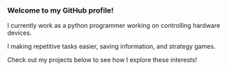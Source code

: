 ### Welcome to my GitHub profile!

I currently work as a python programmer working on controlling hardware devices.

I making repetitive tasks easier, saving information, and strategy games. 

Check out my projects below to see how I explore these interests!
